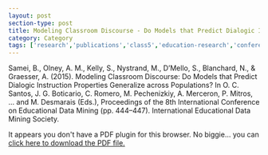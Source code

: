 ```yaml
---
layout: post
section-type: post
title: Modeling Classroom Discourse - Do Models that Predict Dialogic Instruction Properties Generalize across Populations?
category: Category
tags: ['research','publications','class5','education-research','conference-short','discourse','nlp']
---
```

Samei, B., Olney, A. M., Kelly, S., Nystrand, M., D’Mello, S., Blanchard, N., & Graesser, A. (2015). Modeling Classroom Discourse: Do Models that Predict Dialogic Instruction Properties Generalize across Populations? In O. C. Santos, J. G. Boticario, C. Romero, M. Pechenizkiy, A. Merceron, P. Mitros, …  and M. Desmarais (Eds.), Proceedings of the 8th International Conference on Educational Data Mining (pp. 444–447). International Educational Data Mining Society.

<object data="https://umdrive.memphis.edu/aolney/public/publications/short444-447.pdf" type="application/pdf" width="100%" height="600px">
 
  <p>It appears you don't have a PDF plugin for this browser.
  No biggie... you can <a href="https://umdrive.memphis.edu/aolney/public/publications/short444-447.pdf">click here to
  download the PDF file.</a></p>
  
</object>
